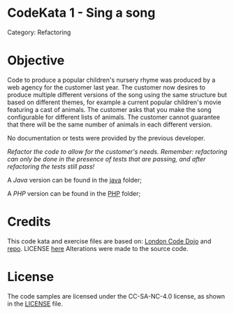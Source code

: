 # CodeKata 1 - Sing a song
Category: Refactoring

# Objective
Code to produce a popular children's nursery rhyme was produced by a web agency for the customer last year. The customer now desires to produce multiple different versions of the song using the same structure but based on different themes, for example a current popular children's movie featuring a cast of animals. The customer asks that you make the song configurable for different lists of animals. The customer cannot guarantee that there will be the same number of animals in each different version.

No documentation or tests were provided by the previous developer.

*Refactor the code to allow for the customer's needs. Remember: refactoring can only be done in the presence of tests that are passing, and after refactoring the tests still pass!*

A *Java* version can be found in the [java](java) folder;

A *PHP* version can be found in the [PHP](PHP) folder;

# Credits
This code kata and exercise files are based on: [London Code Dojo](https://github.com/sleepyfox/code-dojo-39) and [repo](http://kata-log.rocks/sing-a-song-kata). LICENSE [here](https://github.com/sleepyfox/code-dojo-39/blob/master/LICENSE)
Alterations were made to the source code.

# License
The code samples are licensed under the CC-SA-NC-4.0 license, as shown in the [LICENSE](/LICENSE) file.
